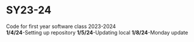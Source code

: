 # SY23-24
Code for first year software class 2023-2024
<br>
<b>1/4/24</b>-Setting up repository
<b>1/5/24</b>-Updating local
<b>1/8/24</b>-Monday update
